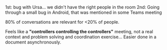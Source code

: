 1st: bug with Ursa... we didn't have the right people in the room
2nd: Going through a small bug in Android, that was mentioned in some Teams meeting

80% of conversations are relevant for <20% of people.

Feels like a **"controllers controlling the controllers"** meeting, not a real context and problem solving and coordination exercise... Easier done in a document asynchronously.